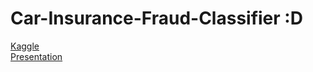 # Car-Insurance-Fraud-Classifier :D

[Kaggle](https://www.kaggle.com/datasets/shivamb/vehicle-claim-fraud-detection)<br>
[Presentation](https://docs.google.com/presentation/d/1_NEQjsOQc4WoeoQpTOHS65aGIwxYRME_bcxO-_1byyM/edit#slide=id.p)

